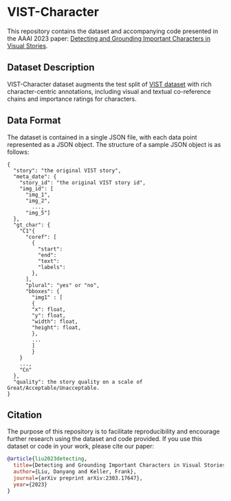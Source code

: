 # VIST-Character
This repository contains the dataset and accompanying code presented in the AAAI 2023 paper: [Detecting and Grounding Important Characters in Visual Stories](https://arxiv.org/abs/2303.17647).

## Dataset Description
VIST-Character dataset augments the test split of [VIST dataset](https://aclanthology.org/N16-1147/) with rich character-centric annotations, including visual and textual co-reference chains and importance ratings for characters.

## Data Format
The dataset is contained in a single JSON file, with each data point represented as a JSON object. The structure of a sample JSON object is as follows:
```
{
  "story": "the original VIST story",
  "meta_date": {
    "story_id": "the original VIST story id",
    "img_id": [
      "img_1",
      "img_2",
        ...,
      "img_5"]
  },
  "gt_char": {
    "C1"{
      "coref": [
        {
          "start":
          "end":
          "text":
          "labels":
        },
      ],
      "plural": "yes" or "no",
      "bboxes": {
        "img1" : [
        {
        "x": float,
        "y": float,
        "width": float,
        "height": float,
        },
        ...
        ]
        }
    }
    ...,
    "Cn"
  },
  "quality": the story quality on a scale of Great/Acceptable/Unacceptable.
}
```
## Citation

The purpose of this repository is to facilitate reproducibility and encourage further research using the dataset and code provided. If you use this dataset or code in your work, please cite our paper:
```bibtex
@article{liu2023detecting,
  title={Detecting and Grounding Important Characters in Visual Stories},
  author={Liu, Danyang and Keller, Frank},
  journal={arXiv preprint arXiv:2303.17647},
  year={2023}
}
```
